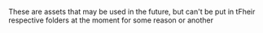 These are assets that may be used in the future, but can't be put in tFheir respective folders at the moment for some reason or another